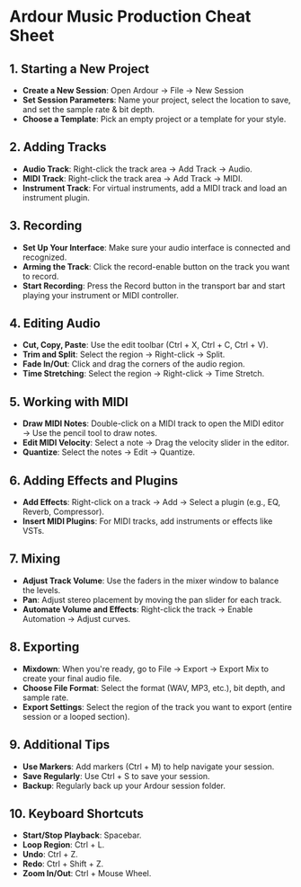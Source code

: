 # Ardour Music Production Cheat Sheet

## 1. **Starting a New Project**
   - **Create a New Session**: Open Ardour → File → New Session
   - **Set Session Parameters**: Name your project, select the location to save, and set the sample rate & bit depth.
   - **Choose a Template**: Pick an empty project or a template for your style.

## 2. **Adding Tracks**
   - **Audio Track**: Right-click the track area → Add Track → Audio.
   - **MIDI Track**: Right-click the track area → Add Track → MIDI.
   - **Instrument Track**: For virtual instruments, add a MIDI track and load an instrument plugin.

## 3. **Recording**
   - **Set Up Your Interface**: Make sure your audio interface is connected and recognized.
   - **Arming the Track**: Click the record-enable button on the track you want to record.
   - **Start Recording**: Press the Record button in the transport bar and start playing your instrument or MIDI controller.

## 4. **Editing Audio**
   - **Cut, Copy, Paste**: Use the edit toolbar (Ctrl + X, Ctrl + C, Ctrl + V).
   - **Trim and Split**: Select the region → Right-click → Split.
   - **Fade In/Out**: Click and drag the corners of the audio region.
   - **Time Stretching**: Select the region → Right-click → Time Stretch.

## 5. **Working with MIDI**
   - **Draw MIDI Notes**: Double-click on a MIDI track to open the MIDI editor → Use the pencil tool to draw notes.
   - **Edit MIDI Velocity**: Select a note → Drag the velocity slider in the editor.
   - **Quantize**: Select the notes → Edit → Quantize.

## 6. **Adding Effects and Plugins**
   - **Add Effects**: Right-click on a track → Add → Select a plugin (e.g., EQ, Reverb, Compressor).
   - **Insert MIDI Plugins**: For MIDI tracks, add instruments or effects like VSTs.

## 7. **Mixing**
   - **Adjust Track Volume**: Use the faders in the mixer window to balance the levels.
   - **Pan**: Adjust stereo placement by moving the pan slider for each track.
   - **Automate Volume and Effects**: Right-click the track → Enable Automation → Adjust curves.

## 8. **Exporting**
   - **Mixdown**: When you're ready, go to File → Export → Export Mix to create your final audio file.
   - **Choose File Format**: Select the format (WAV, MP3, etc.), bit depth, and sample rate.
   - **Export Settings**: Select the region of the track you want to export (entire session or a looped section).

## 9. **Additional Tips**
   - **Use Markers**: Add markers (Ctrl + M) to help navigate your session.
   - **Save Regularly**: Use Ctrl + S to save your session.
   - **Backup**: Regularly back up your Ardour session folder.

## 10. **Keyboard Shortcuts**
   - **Start/Stop Playback**: Spacebar.
   - **Loop Region**: Ctrl + L.
   - **Undo**: Ctrl + Z.
   - **Redo**: Ctrl + Shift + Z.
   - **Zoom In/Out**: Ctrl + Mouse Wheel.

